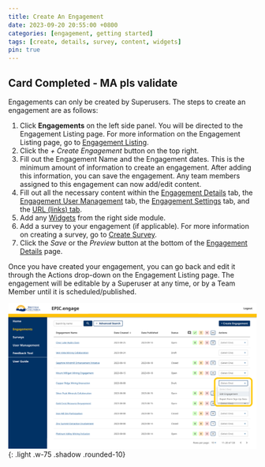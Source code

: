 ```yaml
---
title: Create An Engagement
date: 2023-09-20 20:55:00 +0800
categories: [engagement, getting started]
tags: [create, details, survey, content, widgets]
pin: true
---
```


## Card Completed - MA pls validate 

Engagements can only be created by Superusers. The steps to create an engagement are as follows:

1. Click **Engagements** on the left side panel. You will be directed to the Engagement Listing page. For more information on the Engagement Listing page, go to [Engagement Listing](/met-guide/posts/engagement-listing/).
2. Click the *+ Create Engagement* button on the top right.
3. Fill out the Engagement Name and the Engagement dates. This is the minimum amount of information to create an engagement. After adding this information, you can save the engagement. Any team members assigned to this engagement can now add/edit content.
4. Fill out all the necessary content within the [Engagement Details](/met-guide/posts/engagement-details/) tab, the [Engagement User Management](/met-guide/posts/engagement-UM/) tab, the [Engagement Settings](/met-guide/posts/engagement-settings/) tab, and the [URL (links) tab](/met-guide/posts/engagement-URLs/).
5. Add any [Widgets](/met-guide/posts/widgets/) from the right side module. 
6. Add a survey to your engagement (if applicable). For more information on creating a survey, go to [Create Survey](/met-guide/posts/create-survey/).
7. Click the *Save* or the *Preview* button at the bottom of the [Engagement Details](/met-guide/posts/engagement-details/) page.

Once you have created your engagement, you can go back and edit it through the Actions drop-down on the Engagement Listing page. The engagement will be editable by a Superuser at any time, or by a Team Member until it is scheduled/published.

![Action drop-down](/assets/UserGuideImages/Images/create-an-engagement/create-engagement-image-of-actions-drop-down.png){: .light .w-75 .shadow .rounded-10}


